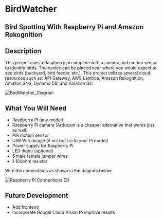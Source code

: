 # BirdWatcher
## Bird Spotting With Raspberry Pi and Amazon Rekognition

## Description
This project uses a Raspberry pi complete with a camera and motion sensor to identify birds. The device can be placed near where you would expect to see birds (backyard, bird feeder, etc.). This project utilizes several cloud resources such as: API Gateway, AWS Lambda, Amazon Rekognition, Amazon SNS, Dynamo DB, and Amazon S3:

![BirdWatcher_Diagram](https://github.com/Devardo/BirdWatcher/assets/44452354/68fa67e1-86c3-4c55-b0da-a9536dd16125)


## What You Will Need
- Raspberry Pi (any model)
- Raspberry Pi camera (Arducam is a cheaper alternative that works just as well)
- PIR motion sensor
- USB Wifi dongle (if not built in to your Pi model)
- Power supply for Raspberry Pi
- LED diode (optional)
- 5 male female jumper wires
- 1 100ohm resistor 

Wire the connections as shown in the diagram below:

![Raspberry Pi Connections (3)](https://github.com/Devardo/BirdWatcher/assets/44452354/ea60104c-32ff-433e-a8da-59e8158f1ca4)

## Future Development
- Add frontend
- Incorporate Google Cloud Vision to improve results
